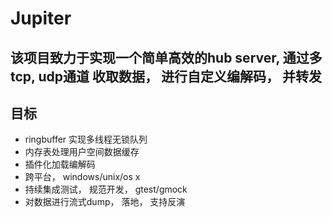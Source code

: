 # Jupiter

## 该项目致力于实现一个简单高效的hub server, 通过多tcp, udp通道 收取数据， 进行自定义编解码， 并转发

## 目标
+ ringbuffer 实现多线程无锁队列
+ 内存表处理用户空间数据缓存
+ 插件化加载编解码
+ 跨平台， windows/unix/os x
+ 持续集成测试， 规范开发，   gtest/gmock   
+ 对数据进行流式dump， 落地， 支持反演
